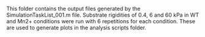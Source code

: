 This folder contains the output files generated by the SimulationTaskList_001.m file. Substrate rigidities of 0.4, 6 and 60 kPa in WT and Mn2+ conditions were run with 6 repetitions for each condition. These are used to generate plots in the analysis scripts folder. 
